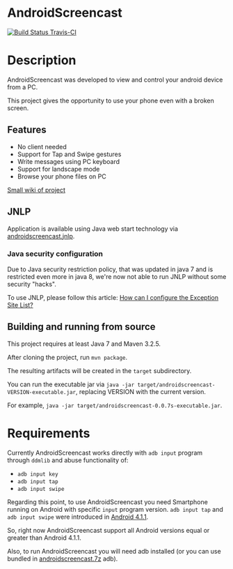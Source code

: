 AndroidScreencast
=================

[![Build Status Travis-CI][badge]][travis]

[badge]: https://travis-ci.org/xSAVIKx/AndroidScreencast.svg
[travis]: https://travis-ci.org/xSAVIKx/AndroidScreencast

# Description

AndroidScreencast was developed to view and control your android device from a PC.

This project gives the opportunity to use your phone even with a broken screen.

## Features

- No client needed
- Support for Tap and Swipe gestures
- Write messages using PC keyboard
- Support for landscape mode
- Browse your phone files on PC

[Small wiki of project][wiki]

[wiki]: https://github.com/xSAVIKx/AndroidScreencast/wiki

## JNLP

Application is available using Java web start technology via [androidscreencast.jnlp][jnlp].

[jnlp]: http://xsavikx.github.io/AndroidScreencast/jnlp/androidscreencast.jnlp

### Java security configuration

Due to Java security restriction policy, that was updated in java 7 and is restricted even more in java 8, we're now not
able to run JNLP without some security "hacks".

To use JNLP, please follow this article: [How can I configure the Exception Site List?][exception]

[exception]: https://www.java.com/en/download/faq/exception_sitelist.xml

## Building and running from source

This project requires at least Java 7 and Maven 3.2.5.

After cloning the project, run `mvn package`.

The resulting artifacts will be created in the `target` subdirectory.

You can run the executable jar via `java -jar target/androidscreencast-VERSION-executable.jar`, replacing VERSION with
the current version.

For example, `java -jar target/androidscreencast-0.0.7s-executable.jar`.

# Requirements

Currently AndroidScreencast works directly with `adb input` program through `ddmlib` and abuse functionality of:
* `adb input key`
* `adb input tap`
* `adb input swipe`

Regarding this point, to use AndroidScreencast you need Smartphone running on Android with specific `input` program version. `adb input tap` and `adb input swipe` were introduced in [Android 4.1.1][Android_4_1_1_Input].

So, right now AndroidScreencast support all Android versions equal or greater than Android 4.1.1.

Also, to run AndroidScreencast you will need adb installed (or you can use bundled in [androidscreencast.7z][latest_release] adb).

[Android_4_1_1_Input]: http://grepcode.com/file/repository.grepcode.com/java/ext/com.google.android/android/4.1.1_r1/com/android/commands/input/Input.java#Input

[latest_release]: https://github.com/xSAVIKx/AndroidScreencast/releases/latest
